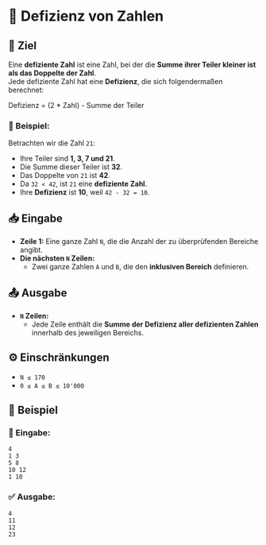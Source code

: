 # 🔢 Defizienz von Zahlen

## 🎯 Ziel
Eine **defiziente Zahl** ist eine Zahl, bei der die **Summe ihrer Teiler kleiner ist als das Doppelte der Zahl**.  
Jede defiziente Zahl hat eine **Defizienz**, die sich folgendermaßen berechnet:

Defizienz = (2 * Zahl) - Summe der Teiler

### 📌 Beispiel:
Betrachten wir die Zahl `21`:
- Ihre Teiler sind **1, 3, 7 und 21**.
- Die Summe dieser Teiler ist **32**.
- Das Doppelte von `21` ist **42**.
- Da `32 < 42`, ist `21` eine **defiziente Zahl**.
- Ihre **Defizienz** ist **10**, weil `42 - 32 = 10`.

## 📥 Eingabe
- **Zeile 1:** Eine ganze Zahl `N`, die die Anzahl der zu überprüfenden Bereiche angibt.
- **Die nächsten `N` Zeilen:**  
  - Zwei ganze Zahlen `A` und `B`, die den **inklusiven Bereich** definieren.

## 📤 Ausgabe
- **`N` Zeilen:**  
  - Jede Zeile enthält die **Summe der Defizienz aller defizienten Zahlen** innerhalb des jeweiligen Bereichs.

## ⚙️ Einschränkungen
- `N ≤ 170`
- `0 ≤ A ≤ B ≤ 10'000`

## 📌 Beispiel

### 📝 Eingabe:
```
4
1 3
5 8
10 12
1 10
```

### ✅ Ausgabe:
```
4
11
12
23
```
